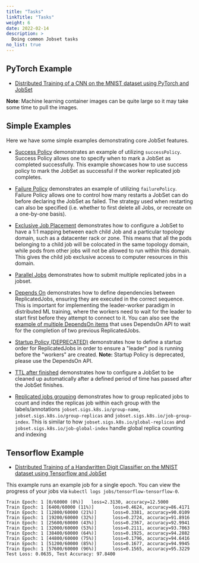 ```yaml
---
title: "Tasks"
linkTitle: "Tasks"
weight: 6
date: 2022-02-14
description: >
  Doing common Jobset tasks
no_list: true
---
```


## PyTorch Example

- [Distributed Training of a CNN on the MNIST dataset using PyTorch and JobSet](https://github.com/kubernetes-sigs/jobset/blob/1ae6c0c039c21d29083de38ae70d13c2c8ec613f/examples/pytorch/cnn-mnist/mnist.yaml)

**Note**: Machine learning container images can be quite large so it may take some time to pull the images.

## Simple Examples

Here we have some simple examples demonstrating core JobSet features.

- [Success Policy](https://github.com/kubernetes-sigs/jobset/blob/release-0.5/examples/simple/success-policy.yaml) demonstrates an example of utilizing `successPolicy`.
  Success Policy allows one to specify when to mark a JobSet as completed successfully.
  This example showcases how to use success policy to mark the JobSet as successful if the worker replicated job completes.

- [Failure Policy](https://github.com/kubernetes-sigs/jobset/blob/release-0.5/examples/simple/failure-policy.yaml) demonstrates an example of utilizing `failurePolicy`. Failure Policy allows one to control how many restarts a JobSet can do before declaring the JobSet as failed. The strategy used when restarting can also be specified (i.e. whether to first delete all Jobs, or recreate on a one-by-one basis).

- [Exclusive Job Placement](https://github.com/kubernetes-sigs/jobset/blob/release-0.5/examples/simple/exclusive-placement.yaml)
  demonstrates how to configure a JobSet to have a 1:1 mapping between each child Job and a particular topology domain, such as a datacenter rack or zone. This means that all the pods belonging to a child job will be colocated in the same topology domain, while pods from other jobs will not be allowed to run within this domain. This gives the child job exclusive access to computer resources in this domain.

- [Parallel Jobs](https://github.com/kubernetes-sigs/jobset/blob/release-0.5/examples/simple/paralleljobs.yaml)
  demonstrates how to submit multiple replicated jobs in a jobset.

- [Depends On](https://github.com/kubernetes-sigs/jobset/blob/main/site/static/examples/depends-on/depends-on.yaml)
  demonstrates how to define dependencies between ReplicatedJobs, ensuring they are executed in
  the correct sequence. This is important for implementing the leader-worker paradigm in distributed
  ML training, where the workers need to wait for the leader to start first before they attempt to
  connect to it. You can also see the [example of multiple DependsOn items](https://github.com/kubernetes-sigs/jobset/blob/main/site/static/examples/depends-on/multiple-depends-on.yaml)
  that uses DependsOn API to wait for the completion of two previous ReplicatedJobs.

- [Startup Policy (DEPRECATED)](https://github.com/kubernetes-sigs/jobset/blob/release-0.5/examples/startup-policy/startup-driver-ready.yaml)
  demonstrates how to define a startup order for ReplicatedJobs in order to ensure a "leader"
  pod is running before the "workers" are created. **Note:** Startup Policy is deprecated, please use the DependsOn API.

- [TTL after finished](https://github.com/kubernetes-sigs/jobset/blob/release-0.5/examples/simple/ttl-after-finished.yaml)
  demonstrates how to configure a JobSet to be cleaned up automatically after a defined period of time has passed after the JobSet finishes.

- [Replicated jobs grouping](https://github.com/kubernetes-sigs/jobset/blob/main/site/static/examples/simple/group.yaml)
  demonstrates how to group replicated jobs to count and index the replicas job within each group with the labels/annotations `jobset.sigs.k8s.io/group-name`, `jobset.sigs.k8s.io/group-replicas` and `jobset.sigs.k8s.io/job-group-index`. This is similar to how `jobset.sigs.k8s.io/global-replicas` and `jobset.sigs.k8s.io/job-global-index` handle global replica counting and indexing
  
## Tensorflow Example

- [Distributed Training of a Handwritten Digit Classifier on the MNIST dataset using Tensorflow and JobSet](https://github.com/kubernetes-sigs/jobset/blob/release-0.5/examples/tensorflow/mnist.yaml)

This example runs an example job for a single epoch.
You can view the progress of your jobs via `kubectl logs jobs/tensorflow-tensorflow-0`.

```
Train Epoch: 1 [0/60000 (0%)]   loss=2.3130, accuracy=12.5000
Train Epoch: 1 [6400/60000 (11%)]       loss=0.4624, accuracy=86.4171
Train Epoch: 1 [12800/60000 (21%)]      loss=0.3381, accuracy=90.0109
Train Epoch: 1 [19200/60000 (32%)]      loss=0.2724, accuracy=91.8916
Train Epoch: 1 [25600/60000 (43%)]      loss=0.2367, accuracy=92.9941
Train Epoch: 1 [32000/60000 (53%)]      loss=0.2111, accuracy=93.7063
Train Epoch: 1 [38400/60000 (64%)]      loss=0.1925, accuracy=94.2882
Train Epoch: 1 [44800/60000 (75%)]      loss=0.1796, accuracy=94.6416
Train Epoch: 1 [51200/60000 (85%)]      loss=0.1677, accuracy=94.9945
Train Epoch: 1 [57600/60000 (96%)]      loss=0.1565, accuracy=95.3229
Test Loss: 0.0635, Test Accuracy: 97.8400
```
